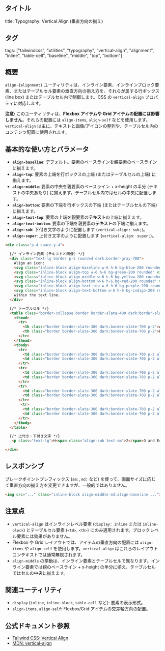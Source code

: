 ## タイトル
title: Typography: Vertical Align (垂直方向の揃え)

## タグ
tags: ["tailwindcss", "utilities", "typography", "vertical-align", "alignment", "inline", "table-cell", "baseline", "middle", "top", "bottom"]

## 概要
`align-{alignment}` ユーティリティは、インライン要素、インラインブロック要素、またはテーブルセル要素の垂直方向の揃え方を、それらが属する行ボックス (line box) またはテーブルセル内で制御します。CSS の `vertical-align` プロパティに対応します。

**注意:** このユーティリティは、**Flexbox アイテムや Grid アイテムの配置には影響しません**。それらの配置には `align-items`, `align-self` などを使用します。`vertical-align` は主に、テキストと画像/アイコンの整列や、テーブルセル内のコンテンツ配置に使用されます。

## 基本的な使い方とパラメータ

*   **`align-baseline`**: デフォルト。要素のベースラインを親要素のベースラインに揃えます。
*   **`align-top`**: 要素の上端を行ボックスの上端 (またはテーブルセルの上端) に揃えます。
*   **`align-middle`**: 要素の中央を親要素のベースライン + x-height の半分 (テキストの中央あたり) に揃えます。テーブルセル内ではセルの中央に配置します。
*   **`align-bottom`**: 要素の下端を行ボックスの下端 (またはテーブルセルの下端) に揃えます。
*   **`align-text-top`**: 要素の上端を親要素の**テキスト**の上端に揃えます。
*   **`align-text-bottom`**: 要素の下端を親要素の**テキスト**の下端に揃えます。
*   **`align-sub`**: 下付き文字のように配置します (`vertical-align: sub;`)。
*   **`align-super`**: 上付き文字のように配置します (`vertical-align: super;`)。

```html
<div class="p-4 space-y-4">

  {/* インライン要素 (テキストと画像) */}
  <div class="text-lg border p-2 rounded dark:border-gray-700">
    Align an icon:
    <svg class="inline-block align-baseline w-6 h-6 bg-blue-200 rounded" viewBox="0 0 20 20"></svg> (baseline)
    <svg class="inline-block align-top w-6 h-6 bg-green-200 rounded" viewBox="0 0 20 20"></svg> (top)
    <svg class="inline-block align-middle w-6 h-6 bg-yellow-200 rounded" viewBox="0 0 20 20"></svg> (middle)
    <svg class="inline-block align-bottom w-6 h-6 bg-red-200 rounded" viewBox="0 0 20 20"></svg> (bottom)
    <svg class="inline-block align-text-top w-6 h-6 bg-purple-200 rounded" viewBox="0 0 20 20"></svg> (text-top)
    <svg class="inline-block align-text-bottom w-6 h-6 bg-indigo-200 rounded" viewBox="0 0 20 20"></svg> (text-bottom)
    within the text line.
  </div>

  {/* テーブルセル */}
  <table class="border-collapse border border-slate-400 dark:border-slate-600 w-full">
    <thead>
      <tr>
        <th class="border border-slate-300 dark:border-slate-700 p-2">Align</th>
        <th class="border border-slate-300 dark:border-slate-700 p-2">Example</th>
      </tr>
    </thead>
    <tbody>
      <tr>
        <td class="border border-slate-300 dark:border-slate-700 p-2 align-top">align-top</td>
        <td class="border border-slate-300 dark:border-slate-700 p-2 align-top h-24 bg-gray-100 dark:bg-gray-800">Cell content aligned to the top.</td>
      </tr>
      <tr>
        <td class="border border-slate-300 dark:border-slate-700 p-2 align-middle">align-middle</td>
        <td class="border border-slate-300 dark:border-slate-700 p-2 align-middle h-24 bg-gray-100 dark:bg-gray-800">Cell content aligned to the middle.</td>
      </tr>
      <tr>
        <td class="border border-slate-300 dark:border-slate-700 p-2 align-bottom">align-bottom</td>
        <td class="border border-slate-300 dark:border-slate-700 p-2 align-bottom h-24 bg-gray-100 dark:bg-gray-800">Cell content aligned to the bottom.</td>
      </tr>
       <tr>
        <td class="border border-slate-300 dark:border-slate-700 p-2 align-baseline">align-baseline</td>
        <td class="border border-slate-300 dark:border-slate-700 p-2 align-baseline h-24 bg-gray-100 dark:bg-gray-800">Cell content <span class="text-xs">aligned</span> to the <span class="text-2xl">baseline</span>.</td>
      </tr>
    </tbody>
  </table>

  {/* 上付き・下付き文字 */}
   <p class="text-lg">H<span class="align-sub text-sm">2</span>O and E=mc<span class="align-super text-sm">2</span></p>

</div>
```

## レスポンシブ

ブレークポイントプレフィックス (`sm:`, `md:` など) を使って、画面サイズに応じて垂直方向の揃え方を変更できますが、一般的ではありません。

```html
<img src="..." class="inline-block align-middle md:align-baseline ...">
```

## 注意点

*   `vertical-align` はインラインレベル要素 (`display: inline` または `inline-block`) とテーブルセル要素 (`<td>`, `<th>`) にのみ適用されます。ブロックレベル要素には効果がありません。
*   Flexbox や Grid レイアウトでは、アイテムの垂直方向の配置には `align-items` や `align-self` を使用します。`vertical-align` はこれらのレイアウトコンテキストでは通常無視されます。
*   `align-middle` の挙動は、インライン要素とテーブルセルで異なります。インライン要素では親のベースライン + x-height の半分に揃え、テーブルセルではセルの中央に揃えます。

## 関連ユーティリティ

*   `display` (`inline`, `inline-block`, `table-cell` など): 要素の表示形式。
*   `align-items`, `align-self`: Flexbox/Grid アイテムの交差軸方向の配置。

## 公式ドキュメント参照
*   [Tailwind CSS: Vertical Align](https://tailwindcss.com/docs/vertical-align)
*   [MDN: vertical-align](https://developer.mozilla.org/en-US/docs/Web/CSS/vertical-align)
